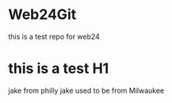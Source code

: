 # Web24Git
this is a test repo for web24 
# this is a test H1
jake from philly
jake used to be from Milwaukee